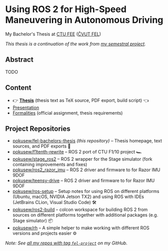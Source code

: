 # Using ROS 2 for High-Speed Maneuvering in Autonomous Driving

My Bachelor's Thesis at [CTU FEE](https://fel.cvut.cz/en/) ([ČVUT FEL](https://fel.cvut.cz/cz/))

_This thesis is a continuation of the work from [my semestral project][fel-project]._


## Abstract

TODO


## Content

* 👉 **[Thesis](./text)** (thesis text as TeX source, PDF export, build script) 👈
* [Presentation](./presentation)
* [Formalities](./formalities) (official assignment, thesis requirements)


## Project Repositories

* [pokusew/fel-bachelors-thesis](https://github.com/pokusew/fel-bachelors-thesis) _(this repository)_
  – Thesis homepage, text sources, and PDF exports 📝
* [pokusew/f1tenth-rewrite](https://github.com/pokusew/f1tenth-rewrite)
  – ROS 2 port of CTU F1/10 project 🏎
* [pokusew/stage_ros2](https://github.com/pokusew/stage_ros2)
  – ROS 2 wrapper for the Stage simulator (fork containing improvements and fixes)
* [pokusew/ros2_razor_imu](https://github.com/pokusew/ros2_razor_imu)
  – ROS 2 driver and firmware to for Razor IMU 9DOF
* [pokusew/teensy-drive](https://github.com/pokusew/teensy-drive)
  – ROS 2 driver and firmware to for Razor IMU 9DOF
* [pokusew/ros-setup](https://github.com/pokusew/ros-setup)
  – Setup notes for using ROS on different platforms (Ubuntu, macOS, NVIDIA Jetson TX2) and using ROS with
  IDEs (JetBrains CLion, Visual Studio Code) 🛠️
* [pokusew/ros2-build](https://github.com/pokusew/ros2-build)
  – colcon workspace for building ROS 2 from sources on different platforms together with additional
  packages (e.g. Stage simulator) 📦
* [pokusew/rh](https://github.com/pokusew/rh)
  – A simple helper to make working with different ROS versions and projects easier ⚙️


_Note: See [all my repos with tag `fel-project`][my-fel-project-repos] on my GitHub._

[fel-project]: https://github.com/pokusew/fel-project

[my-fel-project-repos]: https://github.com/pokusew?tab=repositories&q=topic%3Afel-project

